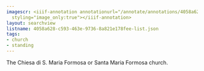 ```yaml
---
imagescr: <iiif-annotation annotationurl="/annotate/annotations/4058a628-c593-463e-9736-8a821e178fee-010.json"
  styling="image_only:true"></iiif-annotation>
layout: searchview
listname: 4058a628-c593-463e-9736-8a821e178fee-list.json
tags:
- church
- standing
---
```

The Chiesa di S. Maria Formosa or Santa Maria Formosa church.